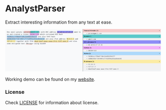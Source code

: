 # AnalystParser

Extract interesting information from any text at ease.

![demo](misc/demo.png)


Working demo can be found on my [website](https://kolacek.it/tools/ap/ "AnalystParser demo").

### License
Check [LICENSE](LICENSE) for information about license.
